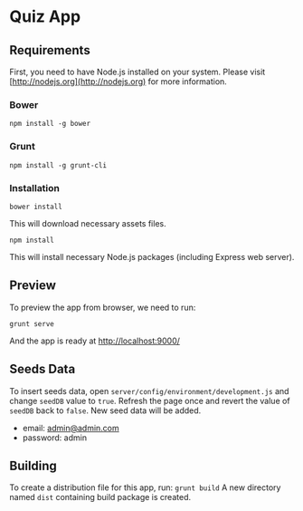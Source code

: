 # Quiz App

## Requirements

First, you need to have Node.js installed on your system. Please visit [http://nodejs.org](http://nodejs.org) for more information.

### Bower

`npm install -g bower`

### Grunt

`npm install -g grunt-cli`

### Installation

`bower install`

This will download necessary assets files.

`npm install`

This will install necessary Node.js packages (including Express web server).

## Preview

To preview the app from browser, we need to run:

`grunt serve`

And the app is ready at [http://localhost:9000/](http://localhost:9000/)

## Seeds Data

To insert seeds data, open `server/config/environment/development.js` and change `seedDB` value to `true`. Refresh the page once and revert the value of `seedDB` back to `false`. New seed data will be added.

- email: admin@admin.com
- password: admin

## Building

To create a distribution file for this app, run:
`grunt build`
A new directory named `dist` containing build package is created.
